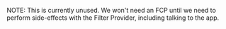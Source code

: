 NOTE: This is currently unused. We won't need an FCP until we need to perform side-effects with the Filter Provider, including talking to the app.